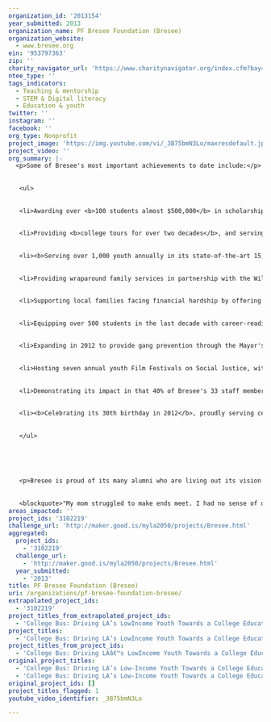 ```yaml
---
organization_id: '2013154'
year_submitted: 2013
organization_name: PF Bresee Foundation (Bresee)
organization_website:
  - www.bresee.org
ein: '953797363'
zip: ''
charity_navigator_url: 'https://www.charitynavigator.org/index.cfm?bay=search.profile&ein=953797363'
ntee_type: ''
tags_indicators:
  - Teaching & mentorship
  - STEM & Digital literacy
  - Education & youth
twitter: ''
instagram: ''
facebook: ''
org_type: Nonprofit
project_image: 'https://img.youtube.com/vi/_3B75bmN3Lo/maxresdefault.jpg'
project_video: ''
org_summary: |-
  <p>Some of Bresee's most important achievements to date include:</p>
   
   
   <ul>
   
   
   <li>Awarding over <b>100 students almost $500,000</b> in scholarships over the last decade.</li>
   
   
   <li>Providing <b>college tours for over two decades</b>, and serving 236 students with college prep in 2012.</li>
   
   
   <li><b>Serving over 1,000 youth annually in its state-of-the-art 15,000 square foot community center</b>, which houses three tutoring classrooms, art, dance and music studios, a 28-station technology lab, and a recreation room.</li>
   
   
   <li>Providing wraparound family services in partnership with the Wilshire FamilySource Center, since 2008, equipping 1,628 families in 2012.</li>
   
   
   <li>Supporting local families facing financial hardship by offering over $90,000 in emergency family assistance since 2010.</li>
   
   
   <li>Equipping over 500 students in the last decade with career-readiness and employment.</li>
   
   
   <li>Expanding in 2012 to provide gang prevention through the Mayor's GRYD program.</li>
   
   
   <li>Hosting seven annual youth Film Festivals on Social Justice, with over a hundred youth submitting films in 2012.</li>
   
   
   <li>Demonstrating its impact in that 40% of Bresee's 33 staff members are former clients.</li>
   
   
   <li><b>Celebrating its 30th birthday in 2012</b>, proudly serving central LA with the vision of a community transformed by character-driven, creative, college-educated Bresee alumni, since 1982.</li>
   
   
   </ul>
   
   
   
   
   
   <p>Bresee is proud of its many alumni who are living out its vision by serving the next generation. This success is exhibited by Cesar, who came to Bresee for a karate class and now has his own karate studio that offers its program at Bresee; by Pedro, who learned to make films in Bresee's media program and is now teaching film at a nonprofit; and by Roger, who was sent to Bresee by the probation department and recently served as assistant to assemblyman Mike Davis. <b>These young leaders acknowledge that Bresee was critical to their success.</b> Andy, a Bresee alumnus who now serves as a founding board member of Multi-Cultural Communities for Mobility, shares his story:
   
   
   <blockquote>"My mom struggled to make ends meet. I had no sense of direction. I began using drugs and stealing to find happiness. I got caught and was referred to Bresee, where my perspective on life changed. I took anger management classes and met weekly with my counselor Rene who helped me to look at life differently. Bresee gave me this sense of accomplishment-something I had never felt before. One day Rene told me about a job opening at Bresee. I took the job and began working with first-time offenders, opening Bresee's first community service program. This was the first real job I had ever had. I worked part-time at Bresee, went to community college, and eventually transferred to UCLA. With the help of Bresee and their scholarship opportunity I graduated - something unimaginable during my younger days. Without Bresee's financial and emotional help I never would have gotten this far."</blockquote></p>
areas_impacted: ''
project_ids: '3102219'
challenge_url: 'http://maker.good.is/myla2050/projects/Bresee.html'
aggregated:
  project_ids:
    - '3102219'
  challenge_url:
    - 'http://maker.good.is/myla2050/projects/Bresee.html'
  year_submitted:
    - '2013'
title: PF Bresee Foundation (Bresee)
uri: /organizations/pf-bresee-foundation-bresee/
extrapolated_project_ids:
  - '3102219'
project_titles_from_extrapolated_project_ids:
  - 'College Bus: Driving LA’s LowIncome Youth Towards a College Education'
project_titles:
  - 'College Bus: Driving LA’s LowIncome Youth Towards a College Education'
project_titles_from_project_ids:
  - 'College Bus: Driving LAâ€™s LowIncome Youth Towards a College Education'
original_project_titles:
  - 'College Bus: Driving LA’s Low-Income Youth Towards a College Education'
  - 'College Bus: Driving LA’s Low-Income Youth Towards a College Education'
original_project_ids: []
project_titles_flagged: 1
youtube_video_identifier: _3B75bmN3Lo

---
```

